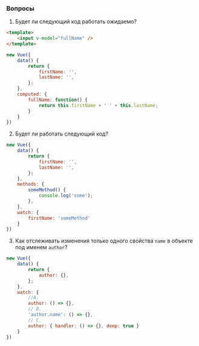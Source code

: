 ### Вопросы

1. Будет ли следующий код работать ожидаемо?

```html
<template>
	<input v-model="fullName" />
</template>
```
```javascript
new Vue({
    data() {
        return {
            firstName: '',
            lastName: '',
        };
    },
    computed: {
        fullName: function() {
            return this.firstName + ' ' + this.lastName;
        }
    }
})
```

2. Будет ли работать следующий код?

```javascript
new Vue({
    data() {
        return {
            firstName: '',
            lastName: '',
        };
    },
    methods: {
        someMethod() {
            console.log('some');
        },
    },
    watch: {
        firstName: 'someMethod'
    }
})
```

3. Как отслеживать изменения только одного свойства `name` в объекте под именем `author`?

```javascript
new Vue({
    data() {
        return {
            author: {},
        };
    },
    watch: {
        //A.
        author: () => {}, 
        // B.
        'author.name': () => {},
        // C.
        author: { handler: () => {}, deep: true }
    }
})

```

